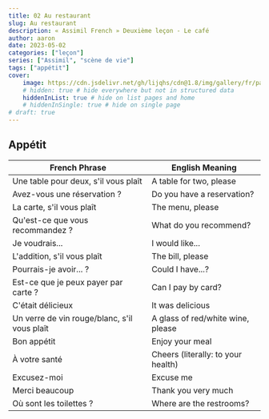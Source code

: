 ```yaml
---
title: 02 Au restaurant
slug: Au restaurant
description: « Assimil French » Deuxième leçon - Le café
author: aaron
date: 2023-05-02
categories: ["leçon"]
series: ["Assimil", "scène de vie"]
tags: ["appétit"]
cover: 
    image: https://cdn.jsdelivr.net/gh/lijqhs/cdn@1.8/img/gallery/fr/paul-rysz-bLF3vK_X2Vc-unsplash.jpg
    # hidden: true # hide everywhere but not in structured data
    hiddenInList: true # hide on list pages and home
    # hiddenInSingle: true # hide on single page
# draft: true
---
```


## Appétit

| French Phrase | English Meaning |
|---------------|-----------------|
| Une table pour deux, s'il vous plaît | A table for two, please |
| Avez-vous une réservation ? | Do you have a reservation? |
| La carte, s'il vous plaît | The menu, please |
| Qu'est-ce que vous recommandez ? | What do you recommend? |
| Je voudrais... | I would like... |
| L'addition, s'il vous plaît | The bill, please |
| Pourrais-je avoir... ? | Could I have...? |
| Est-ce que je peux payer par carte ? | Can I pay by card? |
| C'était délicieux | It was delicious |
| Un verre de vin rouge/blanc, s'il vous plaît | A glass of red/white wine, please |
| Bon appétit | Enjoy your meal |
| À votre santé | Cheers (literally: to your health) |
| Excusez-moi | Excuse me |
| Merci beaucoup | Thank you very much |
| Où sont les toilettes ? | Where are the restrooms? |
